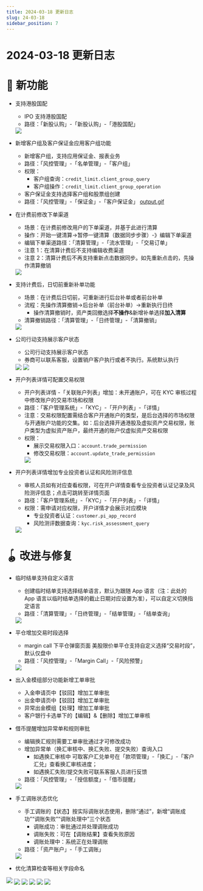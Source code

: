 ```yaml
---
title: 2024-03-18 更新日志
slug: 24-03-18
sidebar_position: 7
---
```



# 2024-03-18 更新日志

# 🎉 新功能

- 支持港股国配
    - IPO 支持港股国配
    - 路径：「新股认购」-「新股认购」-「港股国配」
    <img src="/assets/AE0Tbk9WxoISrkxGaHncuw6JnRc.png" src-width="3304" src-height="1708" align="center"/>

- 新增客户组及客户保证金应用客户组功能
    - 新增客户组，支持应用保证金、报表业务
    - 路径：「风控管理」-「名单管理」-「客户组」
    - 权限：
        - 客户组查询：`credit_limit.client_group_query`
        - 客户组操作：`credit_limit.client_group_operation`
    - 客户保证金支持选择客户组和股票组创建
    - 路径：「风控管理」-「保证金」-「客户保证金」
    [output.gif](/assets/PPsabDrproaImWxGfrbcLYM2nTd.gif)

- 在计费前修改下单渠道
    - 场景：在计费前修改用户的下单渠道，并基于此进行清算
    - 操作：开始一键清算-&gt;暂停一键清算（数据同步步骤）-》编辑下单渠道
    - 编辑下单渠道路径：「清算管理」-「流水管理」-「交易订单」
    - 注意 1：在清算计费后不支持编辑收费渠道
    - 注意 2：清算计费后不再支持重新点击数据同步。如先重新点击的，先操作清算撤销
    <img src="/assets/SwHZbmfmIogU9NxV4oacG7MWn4W.png" src-width="3578" src-height="1798" align="center"/>

- 支持计费后，日切前重新补单功能
    - 场景：在计费后日切前，可重新进行后台补单或者前台补单
    - 流程：先操作清算撤销-&gt;后台补单（前台补单）-&gt;重新执行日终
        - 操作清算撤销时，资产类回撤选择<b>不操作</b>&新增补单选择<b>加入清算</b>
    - 清算撤销路径：「清算管理」-「日终管理」-「清算撤销」
    <img src="/assets/OBHebRPtMoeyXFxj3OdchQ31nFc.png" src-width="3578" src-height="1798" align="center"/>

- 公司行动支持展示客户状态
    - 公司行动支持展示客户状态
    - 券商可以联系客服，设置销户客户执行或者不执行。系统默认执行
    <img src="/assets/GvWcb5CxDoSEnpxHQVgc6sVYnBb.png" src-width="3578" src-height="1900" align="center"/>
    <img src="/assets/IMzabhOR1oU3JUxCGorctnUXnvc.png" src-width="3578" src-height="1900" align="center"/>

- 开户列表详情可配置交易权限
    - 开户列表详情 -「关联账户列表」增加：未开通账户，可在 KYC 审核过程中修改账户的交易市场和权限
    - 路径：「客户管理系统」-「KYC」-「开户列表」-「详情」
    - 注意：交易权限配置需结合客户开通账户的类型，是后台选择的市场权限与开通账户功能的交集。如：后台选择开通港股及虚拟资产交易权限，账户类型为虚拟资产账户，最终开通的账户仅虚拟资产交易权限
    - 权限：
        - 展示交易权限入口：`account.trade_permission`
        - 修改交易权限：`account.update_trade_permission`
        <img src="/assets/C4J4bWyZLo59ynxBhbpc75c2nsc.png" src-width="2140" src-height="1216" align="center"/>

- 开户列表详情增加专业投资者认证和风险测评信息
    - 审核人员如有对应查看权限，可在开户详情查看专业投资者认证记录及风险测评信息；点击可跳转至详情页面
    - 路径：「客户管理系统」-「KYC」-「开户列表」-「详情」
    - 权限：需申请对应权限，开户详情才会展示对应模块
        - 专业投资者认证：`customer.pi_app_record`
        - 风险测评数据查询：`kyc.risk_assessment_query`
    <img src="/assets/MdIjbrLTmoV8eoxgBt6cF1V3nAd.png" src-width="2120" src-height="1122" align="center"/>

# 🪀 改进与修复

- 临时结单支持自定义语言
    - 创建临时结单支持选择结单语言，默认为跟随 App 语言（注：此处的 App 语言以临时结单选择的截止日期对应设置为准），可以自定义切换指定语言
    - 路径：「清算管理」-「日终管理」-「结单管理」-「结单查询」
    <img src="/assets/Oyd3braTFoBKzDxklyocO92Pnwd.png" src-width="3150" src-height="1132" align="center"/>

- 平仓增加交易时段选择
    - margin call 下平仓弹窗页面 美股限价单平仓支持自定义选择“交易时段”，默认仅盘中
    - 路径：「风控管理」-「Margin Call」-「风险预警」
    <img src="/assets/LRe8bNCt0oCogaxSG78cjCb6nNe.png" src-width="1628" src-height="1712" align="center"/>

- 出入金模组部分功能新增工单审批
    - 入金申请页中【驳回】增加工单审批
    - 出金申请页中【驳回】增加工单审批
    - 异常出金模组【处理】增加工单审批
    - 客户银行卡选单下的【编辑】&【删除】增加工单审核

- 借币提醒增加异常单和规则审批
    - 编辑换汇规则需要工单审批通过才可修改成功
    - 增加异常单（换汇审核中、换汇失败、提交失败）查询入口
        - 如遇换汇审核中 可取客户汇兑单号在「款项管理」-「换汇」-「客户汇兑」查看换汇审核进度；
        - 如遇换汇失败/提交失败可联系客服人员进行反馈
    - 路径：「风控管理」-「授信额度」-「借币提醒」
    <img src="/assets/SycybkF6RoWdu7xY5MfcgWsQnTd.png" src-width="3282" src-height="1216" align="center"/>

- 手工调账状态优化
    - 手工调账的【状态】按实际调账状态使用，删除“通过”，新增“调账成功”“调账失败”“调账处理中”三个状态
        - 调账成功：审批通过并处理调账成功
        - 调账失败：可在【调账结果】查看失败原因
        - 调账处理中：系统正在处理调账
    - 路径：「资产账户」-「手工调账」
    <img src="/assets/HqGQbzxY8oPs3LxHaGwcIJpYnNf.png" src-width="1750" src-height="678" align="center"/>

- 优化清算检查等相关字段命名

<img src="/assets/URqIb7W8Zo9GJpx7EFfcM9sfnsh.png" src-width="3578" src-height="1798"/>

<img src="/assets/HBfRbtgAIo6OHHxzXENcF8B8nvb.png" src-width="3578" src-height="1798" align="center"/>

<img src="/assets/JcEFblKTgojIswx0Y0EcNWQxnjd.png" src-width="3578" src-height="1798" align="center"/>

<img src="/assets/XCAKbQZEgoj5gIxraPicGWPbnfb.png" src-width="3578" src-height="1798" align="center"/>

<img src="/assets/CKHSbMD47oyy48x3mIycy9cunoe.png" src-width="3578" src-height="1798" align="center"/>

<img src="/assets/NtjmbSQJ0o95BbxzcGXcXddmnHe.png" src-width="3578" src-height="1798" align="center"/>

